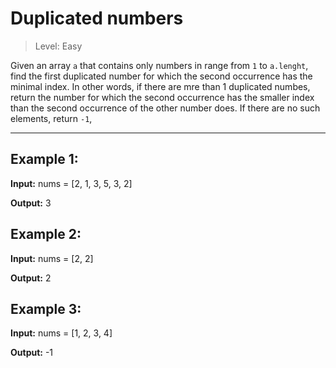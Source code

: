 # Duplicated numbers

> Level: Easy


Given an array `a` that contains only numbers in range from `1` to `a.lenght`, find the first duplicated number for which the second occurrence has the minimal index. In other words, if there are mre than 1 duplicated numbes, return the number for which the second occurrence has the smaller index than the second occurrence of the other number does. If there are no such elements, return `-1`,

---

## Example 1:

**Input:** nums = [2, 1, 3, 5, 3, 2]

**Output:** 3


## Example 2:

**Input:** nums = [2, 2]

**Output:** 2


## Example 3:

**Input:** nums = [1, 2, 3, 4]

**Output:** -1